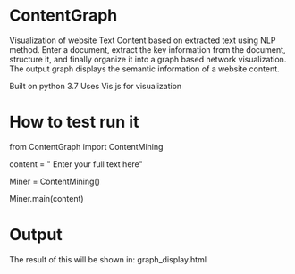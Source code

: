 # ContentGraph


Visualization of website Text Content based on extracted text using NLP method. 
Enter a document, extract the key information from the document, structure it, and finally organize it into a graph based network visualization. 
The output graph displays the semantic information of a website content.

Built on python 3.7
Uses Vis.js for visualization

# How to test run it

from ContentGraph import ContentMining

content = " Enter your full text here"

Miner = ContentMining()

Miner.main(content)

# Output

The result of this will be shown in: graph_display.html
